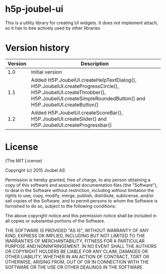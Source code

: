 h5p-joubel-ui
=============

This is a utility library for creating UI widgets. It does not implement attach, so it has to bee actively used by
other libraries

Version history
===============
Version  | Description
---------| -------------
1.0      | Initial version
1.1      | Added H5P.JoubelUI.createHelpTextDialog(), H5P.JoubelUI.createProgressCircle(), H5P.JoubelUI.createThrobber(), H5P.JoubelUI.createSimpleRoundedButton() and H5P.JoubelUI.createButton()
1.2      | Added H5P.JoubelUI.createScoreBar(), H5P.JoubelUI.createSlider() and H5P.JoubelUI.createProgressbar()

License
=======
(The MIT License)

Copyright (c) 2015 Joubel AS

Permission is hereby granted, free of charge, to any person obtaining a copy of this software and associated documentation files (the "Software"), to deal in the Software without restriction, including without limitation the rights to use, copy, modify, merge, publish, distribute, sublicense, and/or sell copies of the Software, and to permit persons to whom the Software is furnished to do so, subject to the following conditions:

The above copyright notice and this permission notice shall be included in all copies or substantial portions of the Software.

THE SOFTWARE IS PROVIDED "AS IS", WITHOUT WARRANTY OF ANY KIND, EXPRESS OR IMPLIED, INCLUDING BUT NOT LIMITED TO THE WARRANTIES OF MERCHANTABILITY, FITNESS FOR A PARTICULAR PURPOSE AND NONINFRINGEMENT. IN NO EVENT SHALL THE AUTHORS OR COPYRIGHT HOLDERS BE LIABLE FOR ANY CLAIM, DAMAGES OR OTHER LIABILITY, WHETHER IN AN ACTION OF CONTRACT, TORT OR OTHERWISE, ARISING FROM, OUT OF OR IN CONNECTION WITH THE SOFTWARE OR THE USE OR OTHER DEALINGS IN THE SOFTWARE.
